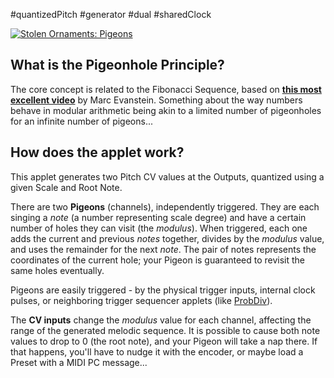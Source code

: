 #quantizedPitch  #generator #dual #sharedClock

[![Stolen Ornaments: Pigeons](http://img.youtube.com/vi/J1OH-oomvMA/0.jpg)](http://www.youtube.com/watch?v=J1OH-oomvMA "Stolen Ornaments: Pigeons, PolyDiv & DivSeq | O_C Phazerville Suite")

## What is the Pigeonhole Principle?
The core concept is related to the Fibonacci Sequence, based on [**this most excellent video**](https://www.youtube.com/watch?v=_aIf4WUCNZU) by Marc Evanstein. Something about the way numbers behave in modular arithmetic being akin to a limited number of pigeonholes for an infinite number of pigeons...

## How does the applet work?
This applet generates two Pitch CV values at the Outputs, quantized using a given Scale and Root Note.

There are two **Pigeons** (channels), independently triggered. They are each singing a _note_ (a number representing scale degree) and have a certain number of holes they can visit (the _modulus_). When triggered, each one adds the current and previous _notes_ together, divides by the _modulus_ value, and uses the remainder for the next _note_. The pair of notes represents the coordinates of the current hole; your Pigeon is guaranteed to revisit the same holes eventually.

Pigeons are easily triggered - by the physical trigger inputs, internal clock pulses, or neighboring trigger sequencer applets (like [ProbDiv](https://github.com/benirose/O_C-BenisphereSuite/wiki/ProbDiv)).

The **CV inputs** change the _modulus_ value for each channel, affecting the range of the generated melodic sequence. It is possible to cause both note values to drop to 0 (the root note), and your Pigeon will take a nap there. If that happens, you'll have to nudge it with the encoder, or maybe load a Preset with a MIDI PC message...